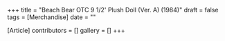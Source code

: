 +++
title = "Beach Bear OTC 9 1/2' Plush Doll (Ver. A) (1984)"
draft = false
tags = [Merchandise]
date = ""

[Article]
contributors = []
gallery = []
+++
